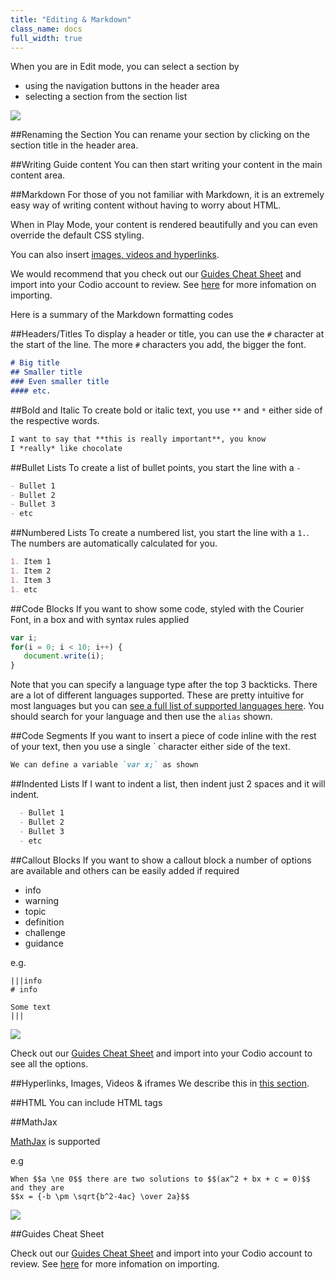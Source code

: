 ```yaml
---
title: "Editing & Markdown"
class_name: docs
full_width: true
---
```


When you are in Edit mode, you can select a section by

- using the navigation buttons in the header area
- selecting a section from the section list

![](/img/docs/guides/editnav.png)

##Renaming the Section
You can rename your section by clicking on the section title in the header area.

##Writing Guide content
You can then start writing your content in the main content area.

##Markdown
For those of you not familiar with Markdown, it is an extremely easy way of writing content without having to worry about HTML.

When in Play Mode, your content is rendered beautifully and you can even override the default CSS styling.

You can also insert [images, videos and hyperlinks](/docs/ide/tools/guides/imvid).


We would recommend that you check out our [Guides Cheat Sheet](https://bitbucket.org/codiocontent/guides-cheat-sheet) and import into your Codio account to review. See [here](/docs/dashboard/projects/creating/) for more infomation on importing.

Here is a summary of the Markdown formatting codes

##Headers/Titles
To display a header or title, you can use the `#` character at the start of the line. The more `#` characters you add, the bigger the font.

```markdown
# Big title
## Smaller title
### Even smaller title
#### etc.
```

##Bold and Italic
To create bold or italic text, you use `**` and `*` either side of the respective words.

```markdown
I want to say that **this is really important**, you know
I *really* like chocolate
```

##Bullet Lists
To create a list of bullet points, you start the line with a `-`

```markdown
- Bullet 1
- Bullet 2
- Bullet 3
- etc
```

##Numbered Lists
To create a numbered list, you start the line with a `1.`. The numbers are automatically calculated for you.

```markdown
1. Item 1
1. Item 2
1. Item 3
1. etc
```

##Code Blocks
If you want to show some code, styled with the Courier Font, in a box and with syntax rules applied

```js
var i;
for(i = 0; i < 10; i++) {
   document.write(i);
}
```


Note that you can specify a language type after the top 3 backticks. There are a lot of different languages supported. These are pretty intuitive for most languages but you can [see a full list of supported languages here](https://github.com/github/linguist/blob/master/lib/linguist/languages.yml). You should search for your language and then use the `alias` shown.

##Code Segments
If you want to insert a piece of code inline with the rest of your text, then you use a single ` character either side of the text.

```markdown
We can define a variable `var x;` as shown
```


##Indented Lists
If I want to indent a list, then indent just 2 spaces and it will indent.

```markdown
  - Bullet 1
  - Bullet 2
  - Bullet 3
  - etc
```

##Callout Blocks
If you want to show a callout block a number of options are available and others can be easily added if required

  - info
  - warning
  - topic
  - definition
  - challenge
  - guidance

e.g.

```
|||info
# info

Some text
|||
```
![](/img/docs/guides/callout_info.png)


Check out our  [Guides Cheat Sheet](https://bitbucket.org/codiocontent/guides-cheat-sheet) and import into your Codio account to see all the options.

##Hyperlinks, Images, Videos & iframes
We describe this in [this section](/docs/ide/tools/guides/imvid).

##HTML
You can include HTML tags

##MathJax 

[MathJax](http://www.mathjax.org/) is supported

e.g 
```
When $$a \ne 0$$ there are two solutions to $$(ax^2 + bx + c = 0)$$ and they are
$$x = {-b \pm \sqrt{b^2-4ac} \over 2a}$$
```

![](/img/docs/guides/mathjax.png)


##Guides Cheat Sheet

Check out our  [Guides Cheat Sheet](https://bitbucket.org/codiocontent/guides-cheat-sheet) and import into your Codio account to review. See [here](/docs/dashboard/projects/creating/) for more infomation on importing.
